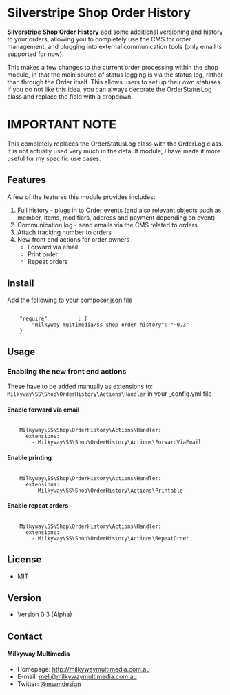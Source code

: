 Silverstripe Shop Order History
======
**Silverstripe Shop Order History** add some additional versioning and history to your orders, allowing you to completely use the CMS for order management, and plugging into external communication tools (only email is supported for now).

This makes a few changes to the current order processing within the shop module, in that the main source of status logging is via the status log, rather than through the Order itself. This allows users to set up their own statuses. If you do not like this idea, you can always decorate the OrderStatusLog class and replace the field with a dropdown.

# IMPORTANT NOTE
This completely replaces the OrderStatusLog class with the OrderLog class. It is not actually used very much in the default module, I have made it more useful for my specific use cases.

## Features
A few of the features this module provides includes:

1. Full history - plugs in to Order events (and also relevant objects such as member, items, modifiers, address and payment depending on event)
2. Communication log - send emails via the CMS related to orders
3. Attach tracking number to orders
4. New front end actions for order owners
   - Forward via email
   - Print order
   - Repeat orders

## Install
Add the following to your composer.json file

```

    "require"          : {
		"milkyway-multimedia/ss-shop-order-history": "~0.3"
	}

```

## Usage

### Enabling the new front end actions
These have to be added manually as extensions to: `Milkyway\SS\Shop\OrderHistory\Actions\Handler` in your _config.yml file

#### Enable forward via email

```

    Milkyway\SS\Shop\OrderHistory\Actions\Handler:
      extensions:
        - Milkyway\SS\Shop\OrderHistory\Actions\ForwardViaEmail

```

#### Enable printing

```

    Milkyway\SS\Shop\OrderHistory\Actions\Handler:
      extensions:
        - Milkyway\SS\Shop\OrderHistory\Actions\Printable

```

#### Enable repeat orders

```

    Milkyway\SS\Shop\OrderHistory\Actions\Handler:
      extensions:
        - Milkyway\SS\Shop\OrderHistory\Actions\RepeatOrder

```

## License
* MIT

## Version
* Version 0.3 (Alpha)

## Contact
#### Milkyway Multimedia
* Homepage: http://milkywaymultimedia.com.au
* E-mail: mell@milkywaymultimedia.com.au
* Twitter: [@mwmdesign](https://twitter.com/mwmdesign "mwmdesign on twitter")
